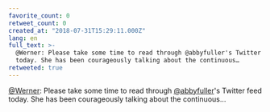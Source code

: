 ```yaml
---
favorite_count: 0
retweet_count: 0
created_at: "2018-07-31T15:29:11.000Z"
lang: en
full_text: >-
  @Werner: Please take some time to read through @abbyfuller's Twitter feed
  today. She has been courageously talking about the continuous…
retweeted: true
---
```


[@Werner](https://twitter.com/Werner): Please take some time to read through
[@abbyfuller](https://twitter.com/abbyfuller)'s Twitter feed today. She has been
courageously talking about the continuous…
